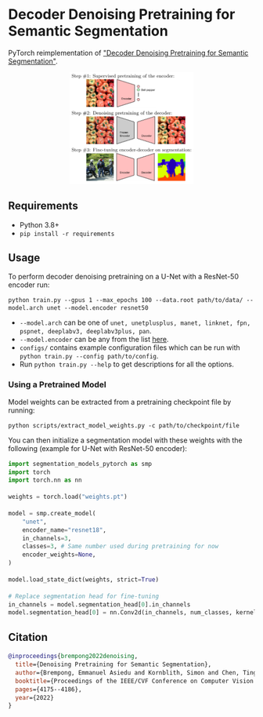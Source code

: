 # Decoder Denoising Pretraining for Semantic Segmentation

PyTorch reimplementation of ["Decoder Denoising Pretraining for Semantic Segmentation"](https://arxiv.org/abs/2205.11423).

<p align="center">
<img src="assets/figure.png" width="50%" style={text-align: center;}/>
</p>

## Requirements
- Python 3.8+
- `pip install -r requirements`

## Usage
To perform decoder denoising pretraining on a U-Net with a ResNet-50 encoder run:
```
python train.py --gpus 1 --max_epochs 100 --data.root path/to/data/ --model.arch unet --model.encoder resnet50 
```

- `--model.arch` can be one of `unet, unetplusplus, manet, linknet, fpn, pspnet, deeplabv3, deeplabv3plus, pan`.
- `--model.encoder` can be any from the list [here](https://smp.readthedocs.io/en/latest/encoders.html).
- `configs/` contains example configuration files which can be run with `python train.py --config path/to/config`.
- Run `python train.py --help` to get descriptions for all the options.

### Using a Pretrained Model
Model weights can be extracted from a pretraining checkpoint file by running:
```
python scripts/extract_model_weights.py -c path/to/checkpoint/file
```
You can then initialize a segmentation model with these weights with the following (example for U-Net with ResNet-50 encoder):
```python
import segmentation_models_pytorch as smp
import torch
import torch.nn as nn

weights = torch.load("weights.pt")

model = smp.create_model(
    "unet",
    encoder_name="resnet18",
    in_channels=3,
    classes=3, # Same number used during pretraining for now
    encoder_weights=None,
)

model.load_state_dict(weights, strict=True)

# Replace segmentation head for fine-tuning
in_channels = model.segmentation_head[0].in_channels
model.segmentation_head[0] = nn.Conv2d(in_channels, num_classes, kernel_size=3, padding=1)
```

## Citation
```bibtex
@inproceedings{brempong2022denoising,
  title={Denoising Pretraining for Semantic Segmentation},
  author={Brempong, Emmanuel Asiedu and Kornblith, Simon and Chen, Ting and Parmar, Niki and Minderer, Matthias and Norouzi, Mohammad},
  booktitle={Proceedings of the IEEE/CVF Conference on Computer Vision and Pattern Recognition},
  pages={4175--4186},
  year={2022}
}
```
